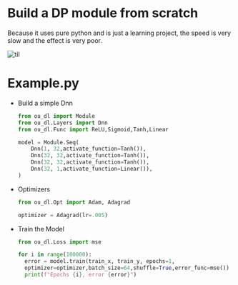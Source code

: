 # Build a DP module from scratch
  Because it uses pure python and is just a learning project, the speed is very slow and the effect is very poor.

![til](https://github.com/OuYangMinOa/Dnn-from-scratch/blob/main/example.gif)

# Example.py
  - Build a simple Dnn
    ```python
    from ou_dl import Module
    from ou_dl.Layers import Dnn
    from ou_dl.Func import ReLU,Sigmoid,Tanh,Linear

    model = Module.Seq(
        Dnn(1, 32,activate_function=Tanh()),
        Dnn(32, 32,activate_function=Tanh()),
        Dnn(32, 32,activate_function=Tanh()),
        Dnn(32, 1,activate_function=Linear()),
    )   
    ```
  - Optimizers
    ```python
    from ou_dl.Opt import Adam, Adagrad

    optimizer = Adagrad(lr=.005)
    ```

  - Train the Model
    ```python
    from ou_dl.Loss import mse

    for i in range(100000):
      error = model.train(train_x, train_y, epochs=1,
      optimizer=optimizer,batch_size=64,shuffle=True,error_func=mse())
      print(f"Epochs {i}, error {error}")
    ```
